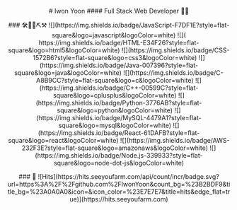 <p align="center">
# Iwon Yoon
#### Full Stack Web Developer 👩‍💻
</p>

<p align="center">
### 🛠🔧🔨⛏⚒
![](https://img.shields.io/badge/JavaScript-F7DF1E?style=flat-square&logo=javascript&logoColor=white) ![]( https://img.shields.io/badge/HTML-E34F26?style=flat-square&logo=html5&logoColor=white) ![](https://img.shields.io/badge/CSS-1572B6?style=flat-square&logo=css3&logoColor=white) ![](https://img.shields.io/badge/Java-007396?style=flat-square&logo=java&logoColor=white) ![](https://img.shields.io/badge/C-A8B9CC?style=flat-square&logo=c&logoColor=white)
![](https://img.shields.io/badge/C++-00599C?style=flat-square&logo=cplusplus&logoColor=white) ![](https://img.shields.io/badge/Python-3776AB?style=flat-square&logo=python&logoColor=white) ![](https://img.shields.io/badge/MySQL-4479A1?style=flat-square&logo=mysql&logoColor=white) ![](https://img.shields.io/badge/React-61DAFB?style=flat-square&logo=react&logoColor=white) ![](https://img.shields.io/badge/AWS-232F3E?style=flat-square&logo=amazonaws&logoColor=white) ![](https://img.shields.io/badge/Node.js-339933?style=flat-square&logo=node-dot-js&logoColor=white)
 </p>
 
<p align="center">
### 👋
![Hits](https://hits.seeyoufarm.com/api/count/incr/badge.svg?url=https%3A%2F%2Fgithub.com%2FIwonYoon&count_bg=%23B2BDF9&title_bg=%23A0A0A0&icon=&icon_color=%23E7E7E7&title=hits&edge_flat=true)](https://hits.seeyoufarm.com)
</p>
